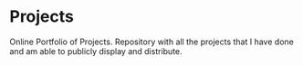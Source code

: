 # Projects
Online Portfolio of Projects.
Repository with all the projects that I have done and am able to publicly display and distribute. 
